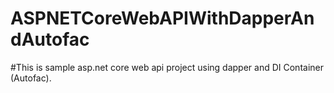# ASPNETCoreWebAPIWithDapperAndAutofac

#This is sample asp.net core web api project using dapper and DI Container (Autofac).
